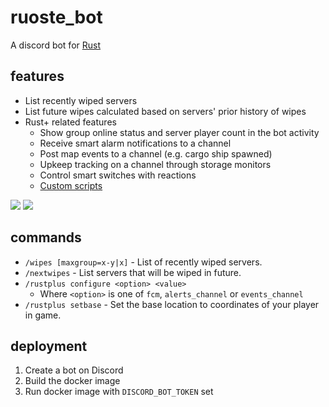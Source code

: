 # ruoste_bot

A discord bot for [Rust](https://rust.facepunch.com/)

## features

- List recently wiped servers
- List future wipes calculated based on servers' prior history of wipes
- Rust+ related features
  - Show group online status and server player count in the bot activity
  - Receive smart alarm notifications to a channel
  - Post map events to a channel (e.g. cargo ship spawned)
  - Upkeep tracking on a channel through storage monitors
  - Control smart switches with reactions
  - [Custom scripts](https://github.com/raine/ruoste_bot/tree/master/src/rustplus/scripts)

![](https://raine.github.io/ruoste_bot/wipes.png?1)
![](https://raine.github.io/ruoste_bot/discord.png)

## commands

- `/wipes [maxgroup=x-y|x]` - List of recently wiped servers.
- `/nextwipes` - List servers that will be wiped in future.
- `/rustplus configure <option> <value>`
  - Where `<option>` is one of `fcm`, `alerts_channel` or `events_channel`
- `/rustplus setbase` - Set the base location to coordinates of your player in
  game.

## deployment

1. Create a bot on Discord
2. Build the docker image
3. Run docker image with `DISCORD_BOT_TOKEN` set
